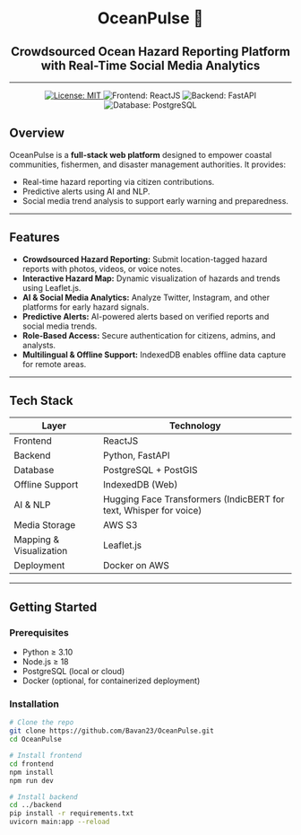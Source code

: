 <h1 align="center"><strong>OceanPulse 🌊</strong></h1>

<h2 align="center">
  Crowdsourced Ocean Hazard Reporting Platform with Real-Time Social Media Analytics
</h2>

---
<p align="center">
  <a href="LICENSE">
    <img src="https://img.shields.io/badge/License-MIT-blue.svg" alt="License: MIT">
  </a>
  <img src="https://img.shields.io/badge/Frontend-ReactJS-blue" alt="Frontend: ReactJS">
  <img src="https://img.shields.io/badge/Backend-FastAPI-green" alt="Backend: FastAPI">
  <img src="https://img.shields.io/badge/Database-PostgreSQL-yellow" alt="Database: PostgreSQL">
</p>



## Overview
OceanPulse is a **full-stack web platform** designed to empower coastal communities, fishermen, and disaster management authorities. It provides:

- Real-time hazard reporting via citizen contributions.
- Predictive alerts using AI and NLP.
- Social media trend analysis to support early warning and preparedness.

---

## Features
- **Crowdsourced Hazard Reporting:** Submit location-tagged hazard reports with photos, videos, or voice notes.
- **Interactive Hazard Map:** Dynamic visualization of hazards and trends using Leaflet.js.
- **AI & Social Media Analytics:** Analyze Twitter, Instagram, and other platforms for early hazard signals.
- **Predictive Alerts:** AI-powered alerts based on verified reports and social media trends.
- **Role-Based Access:** Secure authentication for citizens, admins, and analysts.
- **Multilingual & Offline Support:** IndexedDB enables offline data capture for remote areas.

---

## Tech Stack
| Layer | Technology |
|-------|------------|
| Frontend | ReactJS|
| Backend | Python, FastAPI |
| Database | PostgreSQL + PostGIS |
| Offline Support | IndexedDB (Web)|
| AI & NLP | Hugging Face Transformers (IndicBERT for text, Whisper for voice) |
| Media Storage | AWS S3 |
| Mapping & Visualization | Leaflet.js |
| Deployment | Docker on AWS |

---

## Getting Started

### Prerequisites
- Python ≥ 3.10
- Node.js ≥ 18
- PostgreSQL (local or cloud)
- Docker (optional, for containerized deployment)

### Installation
```bash
# Clone the repo
git clone https://github.com/Bavan23/OceanPulse.git
cd OceanPulse

# Install frontend
cd frontend
npm install
npm run dev

# Install backend
cd ../backend
pip install -r requirements.txt
uvicorn main:app --reload
